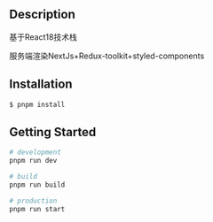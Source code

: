## Description

基于React18技术栈

服务端渲染NextJs+Redux-toolkit+styled-components

## Installation

```bash
$ pnpm install
```

## Getting Started

```bash
# development
pnpm run dev

# build
pnpm run build

# production
pnpm run start
```